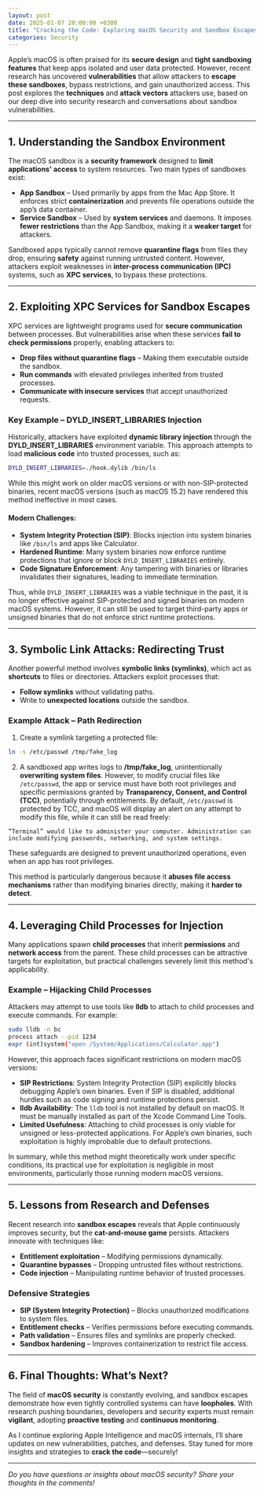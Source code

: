 ```yaml
---
layout: post
date: 2025-01-07 20:00:00 +0300
title: "Cracking the Code: Exploring macOS Security and Sandbox Escapes"
categories: Security
---
```

Apple’s macOS is often praised for its **secure design** and **tight sandboxing features** that keep apps isolated and user data protected. However, recent research has uncovered **vulnerabilities** that allow attackers to **escape these sandboxes**, bypass restrictions, and gain unauthorized access. This post explores the **techniques** and **attack vectors** attackers use, based on our deep dive into security research and conversations about sandbox vulnerabilities.

---

## **1. Understanding the Sandbox Environment**

The macOS sandbox is a **security framework** designed to **limit applications' access** to system resources. Two main types of sandboxes exist:

- **App Sandbox** – Used primarily by apps from the Mac App Store. It enforces strict **containerization** and prevents file operations outside the app’s data container.
- **Service Sandbox** – Used by **system services** and daemons. It imposes **fewer restrictions** than the App Sandbox, making it a **weaker target** for attackers.

Sandboxed apps typically cannot remove **quarantine flags** from files they drop, ensuring **safety** against running untrusted content. However, attackers exploit weaknesses in **inter-process communication (IPC)** systems, such as **XPC services**, to bypass these protections.

---

## **2. Exploiting XPC Services for Sandbox Escapes**

XPC services are lightweight programs used for **secure communication** between processes. But vulnerabilities arise when these services **fail to check permissions** properly, enabling attackers to:

- **Drop files without quarantine flags** – Making them executable outside the sandbox.
- **Run commands** with elevated privileges inherited from trusted processes.
- **Communicate with insecure services** that accept unauthorized requests.

### **Key Example – DYLD_INSERT_LIBRARIES Injection**

Historically, attackers have exploited **dynamic library injection** through the **DYLD_INSERT_LIBRARIES** environment variable. This approach attempts to load **malicious code** into trusted processes, such as:

```bash
DYLD_INSERT_LIBRARIES=./hook.dylib /bin/ls
```

While this might work on older macOS versions or with non-SIP-protected binaries, recent macOS versions (such as macOS 15.2) have rendered this method ineffective in most cases.

#### **Modern Challenges:**

- **System Integrity Protection (SIP)**: Blocks injection into system binaries like `/bin/ls` and apps like Calculator.
- **Hardened Runtime**: Many system binaries now enforce runtime protections that ignore or block `DYLD_INSERT_LIBRARIES` entirely.
- **Code Signature Enforcement**: Any tampering with binaries or libraries invalidates their signatures, leading to immediate termination.

Thus, while `DYLD_INSERT_LIBRARIES` was a viable technique in the past, it is no longer effective against SIP-protected and signed binaries on modern macOS systems. However, it can still be used to target third-party apps or unsigned binaries that do not enforce strict runtime protections.

---

## **3. Symbolic Link Attacks: Redirecting Trust**

Another powerful method involves **symbolic links (symlinks)**, which act as **shortcuts** to files or directories. Attackers exploit processes that:

- **Follow symlinks** without validating paths.
- Write to **unexpected locations** outside the sandbox.

### **Example Attack – Path Redirection**

1. Create a symlink targeting a protected file:

```bash
ln -s /etc/passwd /tmp/fake_log
```

2. A sandboxed app writes logs to **/tmp/fake_log**, unintentionally **overwriting system files**. However, to modify crucial files like `/etc/passwd`, the app or service must have both root privileges and specific permissions granted by **Transparency, Consent, and Control (TCC)**, potentially through entitlements. By default, `/etc/passwd` is protected by TCC, and macOS will display an alert on any attempt to modify this file, while it can still be read freely:

```plaintext
“Terminal” would like to administer your computer. Administration can include modifying passwords, networking, and system settings.
```

These safeguards are designed to prevent unauthorized operations, even when an app has root privileges.

This method is particularly dangerous because it **abuses file access mechanisms** rather than modifying binaries directly, making it **harder to detect**.

---

## **4. Leveraging Child Processes for Injection**

Many applications spawn **child processes** that inherit **permissions** and **network access** from the parent. These child processes can be attractive targets for exploitation, but practical challenges severely limit this method's applicability.

### **Example – Hijacking Child Processes**

Attackers may attempt to use tools like **lldb** to attach to child processes and execute commands. For example:

```bash
sudo lldb -n bc
process attach --pid 1234
expr (int)system("open /System/Applications/Calculator.app")
```

However, this approach faces significant restrictions on modern macOS versions:

- **SIP Restrictions**: System Integrity Protection (SIP) explicitly blocks debugging Apple’s own binaries. Even if SIP is disabled, additional hurdles such as code signing and runtime protections persist.
- **lldb Availability**: The `lldb` tool is not installed by default on macOS. It must be manually installed as part of the Xcode Command Line Tools.
- **Limited Usefulness**: Attaching to child processes is only viable for unsigned or less-protected applications. For Apple’s own binaries, such exploitation is highly improbable due to default protections.

In summary, while this method might theoretically work under specific conditions, its practical use for exploitation is negligible in most environments, particularly those running modern macOS versions.

---

## **5. Lessons from Research and Defenses**

Recent research into **sandbox escapes** reveals that Apple continuously improves security, but the **cat-and-mouse game** persists. Attackers innovate with techniques like:

- **Entitlement exploitation** – Modifying permissions dynamically.
- **Quarantine bypasses** – Dropping untrusted files without restrictions.
- **Code injection** – Manipulating runtime behavior of trusted processes.

### **Defensive Strategies**

- **SIP (System Integrity Protection)** – Blocks unauthorized modifications to system files.
- **Entitlement checks** – Verifies permissions before executing commands.
- **Path validation** – Ensures files and symlinks are properly checked.
- **Sandbox hardening** – Improves containerization to restrict file access.

---

## **6. Final Thoughts: What’s Next?**

The field of **macOS security** is constantly evolving, and sandbox escapes demonstrate how even tightly controlled systems can have **loopholes**. With research pushing boundaries, developers and security experts must remain **vigilant**, adopting **proactive testing** and **continuous monitoring**.

As I continue exploring Apple Intelligence and macOS internals, I’ll share updates on new vulnerabilities, patches, and defenses. Stay tuned for more insights and strategies to **crack the code**—securely!

---

*Do you have questions or insights about macOS security? Share your thoughts in the comments!*